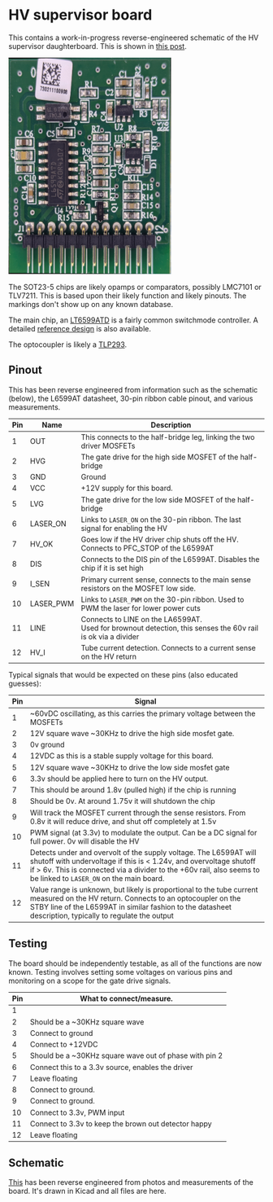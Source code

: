 # HV supervisor board

This contains a work-in-progress reverse-engineered schematic of the HV supervisor
daughterboard. This is shown in
[this post](https://community.openglow.org/t/reverse-engineering-pr0n/242/2).

<img src="../images/gf-psu-top.jpg" width="320"/>

The SOT23-5 chips are likely opamps or comparators, possibly LMC7101 or TLV7211. This is
based upon their likely function and likely pinouts. The markings don't show up on
any known database.

The main chip, an [LT6599ATD](https://www.st.com/resource/en/datasheet/l6599.pdf)
is a fairly common switchmode controller. A detailed
[reference design](https://www.mouser.com/catalog/specsheets/eval6599-90w.pdf?srsltid=AfmBOopz7krkCxWkZxH1WWs20OLARHynyoRecZKV39cnS1sxenkA6IhJ) is also available.

The optocoupler is likely a [TLP293](https://toshiba.semicon-storage.com/info/TLP293_datasheet_en_20191129.pdf?did=14419&prodName=TLP293).

## Pinout

This has been reverse engineered from information such as the schematic (below),
the L6599AT datasheet, 30-pin ribbon cable pinout, and various measurements.

|   Pin  |    Name    |      Description    |
|--------|------------|---------------------|
|   1    |    OUT     | This connects to the half-bridge leg, linking the two driver MOSFETs |
|   2    |    HVG     | The gate drive for the high side MOSFET of the half-bridge |
|   3    |    GND     | Ground |
|   4    |    VCC     | +12V supply for this board. |
|   5    |    LVG     | The gate drive for the low side MOSFET of the half-bridge |
|   6    |  LASER_ON  | Links to `LASER_ON` on the 30-pin ribbon. The last signal for enabling the HV |
|   7    |    HV_OK   | Goes low if the HV driver chip shuts off the HV. Connects to PFC_STOP of the L6599AT |
|   8    |    DIS     | Connects to the DIS pin of the L6599AT. Disables the chip if it is set high |
|   9    |    I_SEN   | Primary current sense, connects to the main sense resistors on the MOSFET low side. |
|   10   | LASER_PWM  | Links to `LASER_PWM` on the 30-pin ribbon. Used to PWM the laser for lower power cuts |
|   11   |    LINE    | Connects to LINE on the LA6599AT.<br/>Used for brownout detection, this senses the 60v rail is ok via a divider |
|   12   |    HV_I    | Tube current detection. Connects to a current sense on the HV return |

Typical signals that would be expected on these pins (also educated guesses):

|   Pin  |   Signal    |
|--------|------------------|
|    1   | ~60vDC oscillating, as this carries the primary voltage between the MOSFETs |
|    2   | 12V square wave ~30KHz to drive the high side mosfet gate. |
|    3   | 0v ground |
|    4   | 12VDC as this is a stable supply voltage for this board. |
|    5   | 12V square wave ~30KHz to drive the low side mosfet gate |
|    6   | 3.3v should be applied here to turn on the HV output. |
|    7   | This should be around 1.8v (pulled high) if the chip is running |
|    8   | Should be 0v. At around 1.75v it will shutdown the chip |
|    9   | Will track the MOSFET current through the sense resistors. From 0.8v it will reduce drive, and shut off completely at 1.5v |
|   10   | PWM signal (at 3.3v) to modulate the output. Can be a DC signal for full power. 0v will disable the HV |
|   11   | Detects under and overvolt of the supply voltage. The L6599AT will shutoff with undervoltage if this is < 1.24v, and overvoltage shutoff if > 6v. This is connected via a divider to the +60v rail, also seems to be linked to `LASER_ON` on the main board. |
|   12   | Value range is unknown, but likely is proportional to the tube current measured on the HV return. Connects to an optocoupler on the STBY line of the L6599AT in similar fashion to the datasheet description, typically to regulate the output |

## Testing

The board should be independently testable, as all of the functions are
now known. Testing involves setting some voltages on various pins and
monitoring on a scope for the gate drive signals.

|   Pin  | What to connect/measure.
|--------|------------------|
|    1   |  |
|    2   | Should be a ~30KHz square wave |
|    3   | Connect to ground |
|    4   | Connect to +12VDC |
|    5   | Should be a ~30KHz square wave out of phase with pin 2 |
|    6   | Connect this to a 3.3v source, enables the driver |
|    7   | Leave floating |
|    8   | Connect to ground. |
|    9   | Connect to ground. |
|   10   | Connect to 3.3v, PWM input |
|   11   | Connect to 3.3v to keep the brown out detector happy |
|   12   | Leave floating |


## Schematic

[This](glowforge-psu-hvbrd.pdf) has been reverse engineered from photos and measurements of the board. It's drawn in
Kicad and all files are here.

